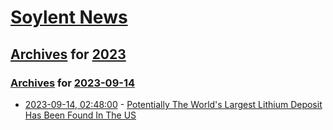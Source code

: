 # [Soylent News](../../../README.md)

## [Archives](../../index.md) for [2023](../index.md)

### [Archives](../../index.md) for [2023-09-14](index.md)

* [2023-09-14, 02:48:00](https://soylentnews.org/article.pl?sid=23/09/13/030256&from=rss) - [Potentially The World's Largest Lithium Deposit Has Been Found In The US](https://soylentnews.org/article.pl?sid=23/09/13/030256&from=rss)
